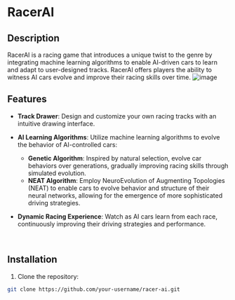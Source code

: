 # RacerAI

## Description

RacerAI is a racing game that introduces a unique twist to the genre by integrating machine learning algorithms to enable AI-driven cars to learn and adapt to user-designed tracks. RacerAI offers players the ability to witness AI cars evolve and improve their racing skills over time.
![image](https://github.com/erjbroek/RacerAI/assets/112830052/6965d95b-4909-4ee3-9903-a3d7aeb49dc1)


## Features

- **Track Drawer**: Design and customize your own racing tracks with an intuitive drawing interface.
- **AI Learning Algorithms**: Utilize machine learning algorithms to evolve the behavior of AI-controlled cars:
  - **Genetic Algorithm**: Inspired by natural selection, evolve car behaviors over generations, gradually improving racing skills through simulated evolution.
  - **NEAT Algorithm**: Employ NeuroEvolution of Augmenting Topologies (NEAT) to enable cars to evolve behavior and structure of their neural networks, allowing for the emergence of more sophisticated driving strategies.
- **Dynamic Racing Experience**: Watch as AI cars learn from each race, continuously improving their driving strategies and performance.

  <br>
## Installation

1. Clone the repository:

```bash
git clone https://github.com/your-username/racer-ai.git
```
